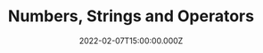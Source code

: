 ---
title: Numbers, Strings and Operators
description: Description here
date: 2022-02-07T15:00:00.000Z
released: false
---
